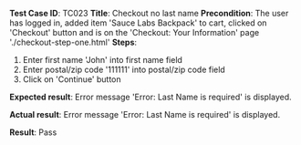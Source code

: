 **Test Case ID**: TC023
**Title**: Checkout no last name
**Precondition**: The user has logged in, added item 'Sauce Labs Backpack' to cart, clicked on 'Checkout' button and is on the 'Checkout: Your Information' page './checkout-step-one.html'
**Steps**:
1. Enter first name 'John' into first name field
2. Enter postal/zip code '111111' into postal/zip code field
3. Click on 'Continue' button

**Expected result**: Error message 'Error: Last Name is required' is displayed.

**Actual result**: Error message 'Error: Last Name is required' is displayed.

**Result**: Pass